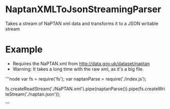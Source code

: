 NaptanXMLToJsonStreamingParser
==============================

Takes a stream of NaPTAN xml data and transforms it to a JSON writable stream


Example
=======
- Requires the NaPTAN.xml from http://data.gov.uk/dataset/naptan
- Warning: It takes a long time with the raw xml, as it's a big file.

'''node
  var fs = require('fs');
  var naptanParse = require('./index.js');

  fs.createReadStream('./NaPTAN.xml').pipe(naptanParse()).pipe(fs.createWriteStream('./naptan.json'));

'''